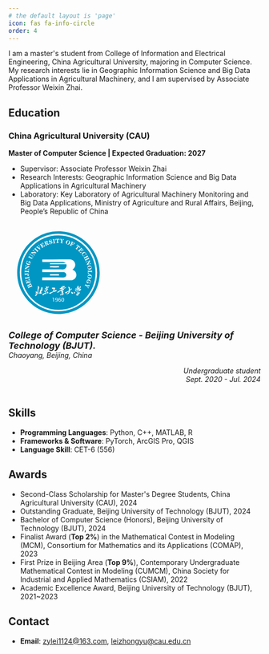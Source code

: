 ```yaml
---
# the default layout is 'page'
icon: fas fa-info-circle
order: 4
---
```


I am a master's student from College of Information and Electrical Engineering, China Agricultural University, majoring in Computer Science. My research interests lie in Geographic Information Science and Big Data Applications in Agricultural Machinery, and I am supervised by Associate Professor Weixin Zhai.
   

## Education  

### China Agricultural University (CAU)
**Master of Computer Science | Expected Graduation: 2027**  
- Supervisor: Associate Professor Weixin Zhai
- Research Interests: Geographic Information Science and Big Data Applications in Agricultural Machinery
- Laboratory: Key Laboratory of Agricultural Machinery Monitoring and Big Data Applications, Ministry of Agriculture and Rural Affairs, Beijing, People’s Republic of China


<div class="flex-container"><!-- .element: style="display: flex; flex-direction: row;" -->
    <div style="align-self: center"><svg t="1747965494938" class="icon" viewBox="0 0 1024 1024" version="1.1" xmlns="http://www.w3.org/2000/svg" p-id="2673" width="200" height="200"><path d="M813.2 550.2c-1 6.5 4.9 10.6 17.6 12.2 12.7 1.6 19.4-0.9 20.1-7.4 0.8-6.7-5-10.8-17.6-12.4-12.6-1.6-19.3 0.9-20.1 7.6zM603.9 221.6c6.2 2.1 11.3-2.9 15.2-15.1 3.9-12.2 2.7-19.3-3.6-21.1-6.4-2-11.6 3-15.4 15.1-4 12-2.7 19.1 3.8 21.1zM492 771.9c-2 0-3.6 0.9-4.9 2.6-1.3 1.8-2 4-2 6.8s0.6 5 1.8 6.7c1.2 1.7 2.9 2.5 5.1 2.5 1.9 0 3.5-0.4 4.8-1.3 1.3-0.9 2.2-2 2.8-3.3v-4.7c0-3-0.7-5.3-2-6.9-1.3-1.6-3.2-2.4-5.6-2.4z m20-682.4C278.7 89.5 89.5 278.7 89.5 512S278.7 934.5 512 934.5 934.5 745.3 934.5 512 745.3 89.5 512 89.5z m0 817c-218.4 0-395.5-177.1-395.5-395.5S293.6 115.5 512 115.5 907.5 292.6 907.5 511 730.4 906.5 512 906.5z m-0.5-775c-209.9 0-380 170.1-380 380s170.1 380 380 380 380-170.1 380-380-170.1-380-380-380z m344 356.2l0.4 22.4h-2.4c0.1-4.3-1.3-6.3-4.2-6l-29.1 0.5c-2.9-0.1-4.2 1.3-3.8 4.2 0.6 6.1 5.1 10.3 13.7 12.5v2.6l-16.4-0.2-0.6-35.4h2.4c-0.1 4.3 1.3 6.3 4.2 6l29.4-0.5c2.9 0.3 4.2-1.8 4-6.1h2.4z m-3.2-31c0.6 12.9-5.5 21.1-18.3 24.6-13.2 0.8-21.4-5.1-24.6-17.8-1-13.2 4.9-21.4 17.7-24.8 13.5-0.6 21.8 5.4 25.2 18z m-22.7-72.9l2.3-0.7 4.6 14.2-21 28.7 0.1 0.2 20.6-6.7c2.7-0.5 3.5-3.1 2.6-7.7l2.3-0.7 4.8 14.7-2.3 0.7c-1.7-3.7-3.8-4.9-6.3-3.8l-33.4 10.9-1.9-5.6 23.8-32.6-0.1-0.2-25 8.2c-2.9 0.4-3.4 3.2-1.6 8.1l-2.3 0.7-5.2-15.8 2.3-0.7c1.2 4.2 3.1 5.7 5.8 4.4l27.9-9.1c2.9-0.6 3.5-3 2-7.2zM686.3 262c4 3.2 6.7 3.6 8 1l20-26.2c-4.9-3.7-10.5-2.9-16.9 2.3l-2.3-1.8 9.3-11.7 31.6 24.1-8.9 12-2.3-1.8c3.3-7.6 2.6-13.2-2.3-16.9l-20 26.2c-2 2.1-1.1 4.6 2.9 7.3l-1.5 1.9-19.1-14.6 1.5-1.8z m3.2 415.8c-1.6-2.5-2.8-5.5-1.3-8.6 7.4 1.7 13.2 9.4 11.8 16-3 0.3-5.9 0.6-9.4 0.9 1.7-3.6 0.4-5.9-1.1-8.3z m-54.7-449.5l12.9-26.4c1.6-2.5 0.4-4.6-3.6-6.3l1.1-2.2 34.2 16.8-6.2 13.8-2.4-1.2c1.6-8.3-0.9-14.1-7.6-17.4-3.2-1.9-5.3-1.5-6.2 1.2l-5.3 10.8c4.5 2.8 8.5 2 11.8-2.2l2.2 1.1-7.5 15.4-2.2-1.1c1.3-5.3-0.5-8.8-5.5-10.7l-6.4 13c-1.6 2.5-0.1 4.7 4.3 6.6l-1.1 2.2-20.8-10.2 1.1-2.2c3.8 2.1 6.2 1.7 7.2-1zM589 196.9c5.4-12.3 14.5-17 27.3-14.3 11.8 5.3 16.4 14.4 13.8 27.4-5.2 12.2-14.2 16.8-26.9 13.9-12.3-5.1-17-14.1-14.2-27z m37.4 179.7c19.6 0 36 7.6 47.4 23.6 6.2 8.6 9.3 18.2 10 28.7 1.4 20.2-7.3 35.8-23 48.4-1 0.8-2 1.4-3.1 2.1-1 0.6-2.1 1.2-3.8 2.2 1.6 0.6 2.7 1 3.8 1.4 17.1 6.7 29.6 18 34.9 35.3 8.8 28.5-3 56.4-34.3 68.8-6.2 2.4-12.6 3.6-19.3 3.6H345.5c0.3-10.1 0.5-19.6 0.8-29.5 1.3-0.1 2.5-0.3 3.8-0.3 34.6 0 69.3-0.1 103.9 0 35 0.1 70.1 0.3 105.1 0.4 7.2 0 14.1-1.6 20.5-5.1 10.7-6 15.4-17.6 11.8-29.2-3.6-11.4-13.7-19.4-25.9-20.2-5.8-0.4-11.7-0.1-17.6-0.1H406.5c-18.2 0-36.5 0.1-54.7 0.2h-5c-0.7-9.4-0.4-18.4-0.4-27.8 1.5-0.1 2.7-0.3 3.9-0.3h42.1c34.8 0.2 69.5 0.4 104.3 0.5 19.5 0.1 39-0.1 58.5 0.3 12 0.2 21.6-4.1 29.2-12.8 8.9-10.2 12.6-22 10.2-35.4-0.3-1.7-1-3.3-1.6-5.2H425v-10.7c8.7-0.6 17.5-0.2 26.2-0.3 9-0.1 17.9 0 26.9 0h26.5c8.8 0 17.7 0 26.5 0.1h54.3c-1.8-1.6-3.1-3-4.6-4-6.9-4.8-14.8-7-23.1-8-3.5-0.4-7-0.5-10.5-0.5H346.4V377h5.6c31.7 0 63.4 0.1 95.1 0 59.8-0.1 119.5-0.5 179.3-0.4z m-201 164.3v-13.4h92.3v13.4h-92.3z m-0.2-82.1v-13.5h92.6v13.2c-3.3 0.9-85.7 1.1-92.6 0.3zM528.7 167l20.4 2.2-0.3 2.4c-3.2-0.3-4.9 0.1-5 1.4-0.1 0.5 0.2 1.4 0.7 2.7 0.1 0.3 0.2 0.6 0.2 0.7l5.2 12.9 7-10.9c0.8-1.4 1.2-2.5 1.3-3.3 0.2-1.8-1.5-2.8-5-3.2l0.3-2.4 15.6 1.6-0.3 2.4c-3.7-0.1-6.1 1.1-7.2 3.6l-10.8 17-1.2 11c-0.6 2.8 1.5 4.4 6.3 4.8l-0.3 2.4-23.5-2.5 0.3-2.4c5.1 0.7 7.6-0.4 7.4-3.3L541 193l-6.3-16.2c-1.6-5-3.7-7.5-6.2-7.4l0.2-2.4z m-6.8-0.3l0.6 14.9-2.9 0.1c-2.1-8-6.3-11.9-12.4-11.7l0.9 33c-0.2 2.9 2 4.2 6.9 3.9l0.1 2.4-24.1 0.6-0.1-2.4c5.1 0 7.4-1.4 6.9-4.3l-0.9-33c-6.1 0.2-10 4.3-11.7 12.4l-2.9 0.1-0.2-14.9 39.8-1.1z m-47.6 2.2l0.3 2.4c-4.3 0.4-6.1 2.1-5.4 4.9l4.1 29.1c0.1 2.9 2.3 4 6.5 3.2l0.3 2.4L458 214l-0.3-2.4c4.3-0.4 6.1-2.1 5.4-4.9l-4.1-29.1c-0.1-2.9-2.3-4-6.5-3.2l-0.3-2.4 22.1-3.1z m-49.2 8.4c3-0.7 6-0.7 9 0.2 1.1 0.2 1.7 0.3 2 0.2 0.6-0.2 1.1-0.9 1.5-2.1 0.1-0.3 0.2-0.6 0.3-0.8l2.3-0.6 3.6 14.2-2.3 0.6c-4.2-7.4-9.1-10.4-14.7-9.2-4.5 1.3-6.3 3.8-5.5 7.6 0.7 2.8 4.5 4.4 11.4 4.8 9.9 0.6 15.6 3.8 17.1 9.6 1.5 8.1-2.2 13.6-11.2 16.7-3.3 0.8-6.7 1-10.3 0.6-1.2-0.2-2-0.2-2.5-0.1-0.8 0.2-1.4 1.1-1.8 2.7l-0.2 0.3-2.3 0.6-4-15.9 2.6-0.6c4.8 8.4 10.3 11.9 16.6 10.5 4.9-1.4 6.9-4.3 6-8.7-0.7-2.6-4.5-4.2-11.6-4.8-9.7-0.9-15.1-3.8-16.4-8.8-1.9-8.6 1.6-14.3 10.4-17z m-41.9 14.5c9.6-3.7 15.8-2.2 18.8 4.6 2.3 6.2-1 11.2-10 15l0.1 0.2c5.5-1.7 10-0.2 13.5 4.4 3.3 4.4 5.3 6 5.9 4.9 1.3-0.3 1.3-2 0.3-5.1l2.2-0.9c2.4 6 0.9 10-4.6 12.3-5.6 2.4-9.7 0.5-12.3-5.9-2.3-6.9-5.9-9.1-10.8-6.8l4.8 11.8c0.9 3.6 3.4 4.4 7.5 2.4l0.9 2.2-20.3 8.2-0.9-2.2c4.1-1.5 5.4-3.5 4-6.1l-11-27.2c-0.8-2.8-3.2-3.3-7.1-1.5l-0.9-2.2 19.9-8.1z m-31 13.8l8.1 12.8-2.3 1.3c-6.1-5.9-12.3-7-18.7-3.3-3.3 1.6-4.2 3.6-2.4 5.9l6.1 10.4c4.8-2.3 6.4-6 4.7-11.1l2.1-1.2 8.7 14.8-2.1 1.2c-3.7-4-7.6-4.5-12-1.4l7.2 12.3c1.2 2.4 3.3 2.7 6.3 0.8 6.8-4.2 9-10.6 6.6-19.2l2.3-1.3 7.7 14.2-33.7 19.7-1.2-2.1c3.8-2.1 4.9-4.2 3.1-6.6l-14.9-25.3c-1.2-2.7-3.6-2.8-7.3-0.5l-1.2-2.1 32.9-19.3zM299 240.4l1.5 1.9c-3.3 2.4-4.2 4.1-2.9 5.3-0.8-0.2 6.6 4.9 22.2 15.3l0.2-0.1c-0.3-1-0.8-2.3-1.4-4.1-5-15.9-7.4-22.8-7.2-20.7-1.4-1.8-3.4-1.6-6.1 0.5l-1.5-1.9 11-8.6 1.5 1.9c-2.2 2.1-2.8 4.4-1.8 6.6l11.8 36.4-4 3.1-31.1-20.8c-2.6-2-4.9-2.1-6.8-0.1l-1.5-1.9 16.1-12.8z m-20.5 17.1l1.7 1.7c-3.2 2.9-3.7 5.3-1.4 7.1l20.6 21c1.8 2.3 4.2 1.9 7.2-1.3l1.7 1.7-16 15.7-1.7-1.7c3.2-2.9 3.7-5.3 1.4-7.1l-20.6-21c-1.8-2.3-4.2-1.9-7.2 1.3l-1.7-1.7 16-15.7z m2.1 454.9c-0.6-0.4-1.2-0.7-1.6-1.2-1.4-1.5-1-3.4 0.8-4.3 4.8-2.5 13.2-0.2 16.1 4.4 1.1 1.7 1.2 3.2-0.3 4.7l-0.3 0.3c-5 3.8-9.5 7.9-13.2 13-0.5 0.7-1.7 0.9-2.6 1.3-1.2-2.4-0.4-4.1 0.3-5.9 0.9-2.1 1.8-4.2 2.6-6.3 1.1-2.6 0.3-4.5-1.8-6z m-97.4-307.8c0.8-2.4 2.4-4.9 5-7.5 0.8-0.9 1.3-1.5 1.4-1.8 0.1-0.3-0.1-0.9-0.7-1.7-0.2-0.4-0.4-0.7-0.5-0.9l0.7-2.3 14 4.5-0.7 2.3c-9.2-0.3-14.6 2.4-16.2 7.9-2.2 6.9 2.7 12.3 14.8 16.2 11.5 3.6 18.5 2.5 21-3.1 1.6-4.5-0.4-7.6-6.1-9.3-4.6-2-7.5-0.2-8.8 5.3l-2.7-0.9 7.4-22.7 2.7 0.9c-1.8 4.5-1 6.9 2.4 7.4l12.4 4-0.7 2.3-3.6 1.6c0.9 4 0.6 8.2-0.8 12.7-5 11.2-13.5 15.6-25.5 13-13.3-5.5-18.4-14.8-15.5-27.9z m-13.1 60.5l31.8-16v-0.2l-21.4-3.4c-2.6-0.7-4.6 1.2-5.8 5.7l-2.4-0.4 2.4-15.2 2.4 0.4c-0.1 4 1.2 6.1 3.9 6.2l34.7 5.5-0.9 5.7-36 18.2v0.2l25.9 4.1c2.8 0.9 4.5-1.2 5.2-6.5l2.4 0.4-2.6 16.4-2.4-0.4c0.8-4.3-0.2-6.5-3.1-6.6l-29-4.6c-2.8-0.8-4.5 1.1-5 5.6l-2.4-0.4 2.3-14.7z m-2.4 22.8l2.4 0.1c-0.3 4.3 1 6.4 3.9 6.2l29.4 1c2.9 0.4 4.3-1.5 4.3-5.9l2.4 0.1-0.8 22.4-2.4-0.1c0.3-4.3-1-6.4-3.9-6.2l-29.4-1c-2.9-0.4-4.3 1.5-4.3 5.9l-2.4-0.1 0.8-22.4z m-1 28.8l2.4-0.2c0.1 4.2 1.6 6 4.5 5.5l22.6-1.5c9.3-0.9 14.1 4 14.5 14.8 0.3 7.7-2.4 12.1-8.3 13.1-4.3 0.1-6.7-1.7-7.1-5.3-0.1-3.7 1.6-5.7 4.9-6.1 3.1 0 4.8 1.4 5.1 4.3 0.1 1-0.1 2-0.5 3.2 2.3-1.1 3.6-3.5 3.6-7.2-0.4-4.5-2.7-6.7-6.7-6.6l-27.4 1.8c-2.9-0.1-4.1 2.1-3.7 6.8l-2.4 0.2-1.5-22.8z m3.3 41l2.4-0.4c0.6 4.3 2.2 6.1 5 5.3l29-4.9c2.9-0.2 3.9-2.4 3-6.6l2.4-0.4 3.7 22.1-2.4 0.4c-0.6-4.3-2.2-6.1-5-5.3l-29 4.9c-2.9 0.2-3.9 2.4-3 6.6l-2.4 0.4-3.7-22.1z m19 69.7l-2.3 0.7-10.7-36.5 14.4-4.7 0.7 2.5c-7.2 4.5-9.8 10.2-7.7 17.3 0.7 3.6 2.4 4.9 5.1 3.8l11.6-3.4c-1-5.2-4.2-7.6-9.6-7.2l-0.7-2.3 16.4-4.8 0.7 2.3c-4.8 2.6-6.2 6.3-4.2 11.3l13.6-4c2.7-0.6 3.4-2.6 2.3-5.9-2.4-7.7-8.1-11.4-17-11.1l-0.7-2.5 15.6-4.1 10.9 37.5-2.3 0.7c-1.1-4.2-2.9-5.8-5.6-4.6l-28.2 8.2c-3 0.4-3.7 2.7-2.3 6.8z m54.2 29.6c-1.6-3.9-3.6-5-6.1-3.5l-26.7 12.2c-2.8 0.9-3.2 3.2-1.3 7l-2.2 1-9.1-19.9c-4-9.1-2.9-15.3 3.2-18.4 4.7-2.1 8.8-0.5 12.3 4.9-2.2-7.8-0.6-13 4.6-15.4 7.4-2.8 13.2 0.2 17.5 9.2l10 21.9-2.2 1z m7-296.7c-5.4 9-11.4 11.6-18.2 7.8L211 356c-2.3-1.7-4.5-0.7-6.4 2.9l-2.1-1.2 10.9-18.8 2.1 1.2c-2.4 3.8-2.3 6.3 0.4 7.5l21.9 12.7c4.6 2.3 8.5 1.2 11.6-3.3 3.5-6.1 2.3-10.9-3.9-14.5l-19.4-11.2c-2.1-1.8-4.6-0.6-7.5 3.4l-2.1-1.2 7.9-13.5 2.1 1.2c-1.7 3.9-1.3 6.3 1.3 7.4l19 11c7.6 4.5 8.8 11.4 3.4 20.7z m11.7-20.3l-1.9-1.5c2.8-3.3 3-5.7 0.6-7.3l-22.9-18.4c-2.1-2.1-4.4-1.3-7.1 2.3l-1.9-1.5L238 302l35.5 1.9 0.2-0.2-16.9-13.6c-1.9-2-4.5-1.3-7.8 2.1l-1.9-1.5 9.6-12 1.9 1.5c-2.1 3.4-2 5.9 0.3 7.3l27.4 22-3.6 4.5-40.3-2.1-0.2 0.2 20.5 16.4c2 2.2 4.5 1.2 7.7-3.1l1.9 1.5-10.4 13.1z m51.9 329.2c-1.9 5-4.2 9.9-5.5 15.1-2.2 8.6-2.8 17.5-2.3 26.4 0.2 3.3 1.5 6.5 1.9 9.9 0.3 2.2 0.2 4.6-0.4 6.7-0.8 2.8-2.7 3.1-4.8 1-0.3-0.3-0.5-0.7-0.8-1-1.9-1.9-3-1.9-4.6 0.3-1.3 1.8-2.6 3.8-3.4 5.9-2.5 6.2-6.5 11.1-11.4 15.5-2.8 2.5-7 2.1-9.4-0.7-0.5-0.6-0.8-1.9-0.5-2.5 1.1-2.2 2.3-4.6 4-6.4 1.7-1.9 4.2-3 6.1-4.7 3.5-3 6.8-6.2 10.1-9.3 1.5-1.4 2.7-3 4.2-4.3 1.8-1.5 2.7-3.3 2.6-5.6-0.3-6.4-0.4-12.9-0.9-19.3-0.6-8.4 0.6-16.6 1.9-24.8 0.3-2 0.8-4 1-5.9 0.3-3.2 0.7-6.4-0.4-9.6-0.7-2-1.1-4.5 1.1-5.9 2.1-1.3 4.2-0.2 6.1 0.9 4.6 3 5.4 8.1 7.4 12.7-0.6 1.8-1.3 3.7-2 5.6z m28 53c-1.4 0.8-3 1.3-4.5 1.8-4 1.2-8.1 2.3-12.1 3.6-5.6 1.9-9.5-0.9-8.5-6.7 0.6-3.5 2.2-6.9 3.5-10.2 1.1-2.8 2.4-5.6 3.7-8.8-1.9-0.8-2.9-1.3-4.5-2 0.9-0.8 1.5-1.5 2.2-2 4.4-2.6 7.3-6.2 8.7-11.2 1.1-4.1 3-8.1 4.3-12.2 0.9-2.9 1.5-6 1.9-9 0.4-2.9 2-4.7 4.4-5.8 0.8-0.4 2.3-0.3 3 0.2 1.4 1.1 3 2.5 3.7 4.1 2.3 5 2.6 10.1 0 15.1-0.7 1.4-1.3 2.8-2 4.3 0.7 0.6 1.1 1 1.5 1.2 3.8 2.2 4.1 6.1 0.6 8.7-1.4 1-3.2 1.5-4.6 2.6-1.4 1.1-2.9 2.4-3.8 4-2.1 3.9-3.8 8-5.6 12-0.5 1.1-1 2.2-1.8 3.9 1.4 0 2.4 0.1 3.3 0 1.2-0.2 2.3-0.8 3.5-0.9 1.9-0.3 4 1.2 4.6 3.2 0.8 1.8 0 3.2-1.5 4.1z m46.7 4.6c-0.3 2.7-1.2 3.5-3.9 3.5-0.5 0-1.1 0.1-1.6 0-4.9-1.4-9.7-0.1-14.5 0.7-1.7 0.3-2.6 0.9-3.5 2.2-1.5 2.2-3.1 4.4-4.8 6.5-2.6 3.1-5.8 4-9 2.7-2.9-1.2-4.3-4-4.1-8 4.5-2.7 8.7-5 12.8-7.6 6.2-4 11.9-8.9 19.3-11.1 0.8-0.2 1.4-1.5 1.9-2.4 0.5-0.9 0.6-2.1 1.1-3 0.8-1.5 2.3-1.9 3.8-1.6 1.7 0.4 2.6 1.8 2.2 3.3-0.9 4.2-0.5 8.3 0.3 12.4 0.2 0.8 0.1 1.6 0 2.4z m-3.8-22.8c-0.5 0.3-0.9 0.8-1.4 0.8-2.9 0.2-4.8 1.5-6.4 4-1.2 1.8-5.9 0.3-6.9-2-1.2-2.8-2.3-5.7-3.4-8.6-0.4-1.2-1.3-2.5 0.2-3.6 1.4-1 4.4-0.9 5.6 0.3 1.7 1.7 3.2 3.6 4.9 5.4 3.6-3.2 7-6.3 10.5-9.3 1.4-1.2 2.5-2.5 1.4-4.5-4-0.7-7.1 4.4-12.1 1.4 1.2-0.8 2-1.6 2.9-2.1 6.6-3.9 13.3-7.8 20-11.7 2.3-1.3 3.8-1.1 5.5 1.2 1.4 1.9 1.2 2.8-0.8 4.8-1.7 1.7-3.3 3.5-4.7 5.5-0.7 0.9-1.2 2.2-1.2 3.3 0.1 5.5-2.9 8.9-7.4 11.4-2.3 1.2-4.5 2.4-6.7 3.7z m22.8 17.5c-2.6 3.4-6 3.3-8.7-0.1-3.9-4.8-4-10.2-3-16 2.6-0.5 4.3 0.1 5.6 1.7 2.1 2.6 4.2 5.2 6.1 8 1.4 2.1 1.5 4.3 0 6.4z m1.6-57.8c-1.7 0.7-3.4 1.3-5 2.2-3.2 1.8-6.3 3.7-9.3 5.7-2.3 1.6-4.4 3.5-6.7 5.1-1.5 1.1-3 2.3-4.7 2.9-2.4 0.9-5 1.3-7.5 1.9-0.5 0.1-1.2 0.4-1.6 0.2-1.2-0.6-2.4-1.4-3.6-2.2 0.7-0.9 1.1-2.2 2-2.8 4.1-2.8 8.4-5.5 12.6-8.1 4.8-3 4.8-3.1 0.3-7-1.2-1-2.2-2.4-2.8-3.8-0.9-2 0.1-3.5 2.3-3.6 1.3-0.1 2.7 0.2 4 0.4 1.5 0.2 3 0.6 4.4 0.5 2.4 0 4.5 0.2 5.9 2.5 0.8 1.3 2.2 1.4 3.6 0.8l3.3-1.5c0.9-0.4 1.8-0.7 2.7-0.9 3-0.5 6.3 0.9 6.5 2.8 0.5 2.5-3.2 5.5-6.4 4.9z m55.8 144.6h-5.5v-35.1l-8.7 0.1v-4.2l14.2-1.5v40.7z m0.8-98.3c-0.2-0.2-0.4-0.3-0.6-0.5 0.7-0.9 1.4-1.9 2.1-2.8-0.1-0.2-0.2-0.4-0.4-0.6-1.6 0.8-3.2 1.4-4.7 2.3-10.2 6.2-20.4 12.5-30.6 18.6-6.4 3.9-11.6 2.1-14.8-4.9 0.9-2.2 3.1-3.1 5.1-3.6 11.2-3.2 21.2-9.1 32-13.2 1-0.4 2.1-0.8 2.9-1.5 0.6-0.5 1.2-1.5 1.3-2.3 0.3-8 1.9-15.6 5.2-22.9 0.5-1.1 0.6-2.4 0.9-3.6-0.3-0.2-0.5-0.3-0.8-0.5l-3.6 3c-2.6 2.2-4.4 2.6-7.4 1-4.1-2.3-7.4-5.3-8.6-10.2 1.7-2 3.7-2.8 6.2-2.8 2.9 0 5.7 0.1 8.6 0 2.4-0.1 4.9-0.3 7.2-1 4.8-1.5 8.2 0.7 11.3 3.7 1.5 1.4 2 3.2 0.9 5.1-1.4 2.5-2.9 4.8-4.3 7.3-3 5.6-5.9 11.1-8.8 16.7-0.3 0.5-0.2 1.2-0.3 2.5 2.8-1.1 5.2-1.9 7.5-3 4.6-2.1 9-4.4 13.6-6.3 1.2-0.5 2.9-0.4 4.2 0 2.6 0.8 3.5 2.1 5.3 5.9-1.2 1.1-2.5 2.6-4 3.4-2.7 1.4-5.6 3-8.6 3.6-5 1-9.5 3.2-14.1 5.3-0.8 0.5-1.8 0.9-2.7 1.3z m39.4 84.3c0 4.6-1.3 8.2-4 10.8-2.6 2.6-6.1 3.9-10.2 3.9-1.4 0-2.9-0.1-4.3-0.4-1.5-0.3-2.9-0.7-4.1-1.3l0.8-4.1c1.2 0.6 2.4 1 3.6 1.3 1.2 0.2 2.5 0.4 4.1 0.4 2.6 0 4.7-0.9 6.3-2.7 1.6-1.8 2.4-4.4 2.4-7.7v-3.4c-0.9 1.3-2 2.3-3.3 3-1.3 0.7-2.8 1-4.3 1-3.9 0-6.9-1.2-9.1-3.6-2.2-2.4-3.3-5.7-3.3-9.9 0-4 1.2-7.3 3.5-9.9 2.3-2.6 5.2-3.8 8.6-3.8 4 0 7.2 1.3 9.6 3.8 2.4 2.5 3.6 6.1 3.6 10.7v11.9z m29.7 10.9c-2.2 2.5-5.3 3.7-9.1 3.7-3.7 0-6.8-1.4-9.3-4.2-2.5-2.8-3.7-6.7-3.7-11.6v-9.2c0-4.7 1.3-8.6 4-11.7 2.7-3.1 6-4.6 9.9-4.6 1.6 0 3.1 0.2 4.7 0.5 1.5 0.3 2.8 0.7 3.8 1.2l-1.2 4.2c-1-0.5-2.1-0.8-3.3-1.1-1.2-0.3-2.5-0.4-4-0.4-2.5 0-4.6 1.1-6.1 3.2-1.6 2.1-2.4 4.9-2.4 8.2v3.1c1.1-1.1 2.4-2 4-2.6 1.5-0.6 3.2-1 4.9-1 3.5 0 6.2 1.2 8.2 3.5 2 2.3 3 5.4 3 9.1 0 4-1.2 7.3-3.4 9.7z m34.5-11c0 4.5-1.2 8.1-3.5 10.8-2.3 2.6-5.4 4-9.3 4-3.9 0-7-1.3-9.3-4-2.3-2.6-3.5-6.2-3.5-10.8v-11.8c0-4.5 1.2-8.1 3.5-10.7 2.3-2.7 5.4-4 9.3-4 3.9 0 7 1.3 9.3 4 2.3 2.7 3.5 6.2 3.5 10.7v11.8z m2.4-119.8c-4.5 0.3-7.9 1.9-11.3 5.8 0.6-0.4 1.3-0.8 1.9-1.2 1.8-1 3.7-0.8 5.4 0.1 3.1 1.7 3.5 3.6 0.9 5.9-2.3 2.1-4.9 3.9-7.5 5.6-2.1 1.4-3.6 2.7-3.1 5.5 0.1 0.7-0.9 1.6-1.7 2.9 0.3 0.5 0.8 1.8 1.8 2.7 3.5 3.1 4.2 5.6 2.3 9.7-1.1 2.4-2.6 4.8-3.4 7.3-1 3.2-1.5 6.5-2.1 9.8-0.1 0.8 0.4 1.7 0.6 2.7 5.1-1.7 2.7-7.7 6.5-9.8 2.8 0.9 4.7 2.6 5.9 5.1 1.1 2.3 0.4 3.6-2 4.7-2.7 1.2-5.5 2.4-8.2 3.7-2.2 1-3.3 2.7-2.7 5.2 0.1 0.4 0.3 0.8 0.1 1.2-0.3 0.9-0.6 2.4-1.3 2.6-1 0.3-2.4 0-3.3-0.6-2.3-1.3-4.4-3.2-6.8-4.4-3.1-1.5-4-1-5.2 2.2-0.5 1.2-1 2.4-1.5 3.7-3.9-0.6-6.2-2.8-8-5.5-1.5-2.3-0.4-4.3 2.4-4.4 4.8-0.2 9-2.1 13.2-3.8 2.7-1 2.9-2.3 1.4-4.7-0.7-1.1-1.5-2.2-2.4-3.4 1.6-1.3 2.9-2.3 4.7-3.8-1.1-1-2.2-1.8-3-2.7-0.8-0.9-1.3-2-2.1-3.3 1.5-0.5 2.5-0.7 3.2-1.1 0.6-0.4 1.5-1 1.5-1.6 0-0.5-0.9-1.2-1.5-1.5-1.3-0.6-2.7-0.9-5.1-1.7 1.8-1.3 2.7-2.2 3.9-2.6 2-0.8 3.4-2.1 4.4-4 0.8-1.6 1.7-3.1 2.7-4.8-0.4 0-1-0.2-1.5 0-3.5 1.4-6.6 3.3-8.6 6.6-0.1 0.1-0.1 0.2-0.2 0.3-1.1 1.4-2.3 2.8-4.4 2.2-1.4-0.4-2.1-2.6-1.5-5 0.3-1.1 0.7-2.2 1.3-4.4-2.2 1.1-3.7 1.7-4.9 2.6-5.5 4.3-11 8.8-16.5 13.1-1.9 1.5-4 2.6-6.6 2.9-2.8 0.3-5.6 1-8.5 1.3-0.8 0.1-2.2-0.3-2.4-0.8-0.3-0.8-0.2-2.3 0.4-2.9 2.2-1.9 4.6-3.7 7.1-5.3 2.7-1.8 5.6-3.3 8.1-5.3 7.7-6 16.5-10 24.9-14.6 2.1-1.2 4.4-2.1 6.5-3.3 0.9-0.5 1.7-1.4 2.5-2.2-0.1-0.2-0.3-0.5-0.4-0.7-1.8 0.3-3.7 1-5.3 0.7-1.6-0.3-3.1-1.6-4.9-2.6-2.8 1.5-6 2.4-9.3 0.3-1.9-1.2-3.5-2.5-3.7-5.5 1.9-0.7 3.9-1.4 5.9-2.1 1.4-0.5 3-0.7 4.2-1.4 1.1-0.6 2.4-1.7 2.6-2.8 0.9-3.7 1.5-7.5 2.2-11.5 3.2-1.2 4.3-0.8 5.7 2.2 0.4 0.9 0.7 1.8 1 2.6 0.3 0.7 0.6 1.4 0.8 2.2 4.5-1.8 6-4.2 5.8-8.5-0.1-2 0.1-4 0.5-5.9 0.2-1.2 1-2.5 2.5-2.1 1 0.3 2.2 1.1 2.7 2 0.8 1.3 1.1 2.9 1.8 5 2.3-1.4 4-2.5 5.8-3.5 2.3-1.3 4.6-1.3 7.1-0.2 5.3 2.4 5.9 4.9 1.8 9-4 4-8.5 7.2-13.9 9-4.6 1.5-5 2.3-4.4 8 1.4-0.4 2.9-0.6 4-1.3 5.7-3.3 11.3-6.9 17.1-10.2 2.1-1.2 4.5-1.8 6.8-2.3 1.9-0.4 3.3 1 4.1 2.7 0.9 1.8-0.2 3.2-1.6 4.1-1.8 1.2-3.7 2.2-5.7 3-2.5 0.9-5.2 1.5-7.8 2.2-0.2 0.5-1 0.8-1.7 0.9z m57.3 22.8c-0.7 4.5-1.6 9-2.8 13.4-3.2 11-13.2 20.6-25.4 20.3-3.4-0.1-6.8 0.2-10.2 0.2-0.4 0-0.7-0.2-1.6-0.5 0.6-0.8 0.9-1.7 1.6-2.1 0.9-0.5 2.1-0.7 3.1-0.8 10.9-1.1 19.9-8.3 23.1-18.7 0.4-1.4 0.2-3.1 0.3-4.6-0.4-0.2-0.7-0.3-1.1-0.5-4.3 2.2-8.2 5.1-11.8 8.3-2.5 2.2-5 4.6-7.6 6.7-2.7 2.1-5.8 3.5-9.3 3.7-4.6 0.3-6.9-1.9-6.7-6.4 0-1 0.4-2.1 0.7-3.2 7.8-1.1 14.5-4.6 21.1-8.4 4.2-2.5 8.3-5.1 12.5-7.6 2.8-1.6 4.5-3.7 4.2-7.2-0.5-5.1-0.8-10.2-1.2-15.2-0.3-3.3-2-6.1-3.8-8.8-1.7-2.5-2.2-5.1-0.9-8 0.8-1.7 1.9-2.2 3.6-1.5 4.3 1.9 8.4 4.1 11.4 7.7 1 1.2 1.8 3.1 1.8 4.7 0.2 3.7-0.1 7.5-0.3 11.3-0.1 1.6-0.1 3.1-0.2 5.4 1.5-0.5 2.6-0.5 3.3-1.1 2.7-2.4 5.3-4.9 7.9-7.5 1.4-1.4 2.8-2.5 4.9-2.5 1.6 0 3 0.4 3.8 1.9 0.8 1.5 0.6 3-0.5 4.1-1.6 1.6-3.4 3.1-5.3 4.4-3.9 2.7-7.9 5.3-11.8 7.9-1.6 1.2-2.5 2.5-2.8 4.6z m31.8 26.7c-0.5 1.4-1.4 2.6-3.2 2.5-1.1 0-2.2 0.2-2.7 0.3-6.1-0.1-8.8-1.8-9.6-6.6-0.3-1.7-1.7-3.3-2.6-4.9-0.2-0.3-0.6-0.6-0.8-0.9-1.7-2.1-2.2-4-1.1-5.1 1.5-1.5 3.4-1.6 5.3-0.7 3.8 1.7 7.6 3.5 11.3 5.5 2.6 1.4 4.4 7 3.4 9.9z m16.8-0.4c-1.3 2.5-2.9 2.8-5.4 1.6-3.9-1.9-4.8-4.2-3-8.1 1-2.2 2.1-4.3 2.9-6.6 0.6-1.6 1.6-2.7 3.1-2.7 1.2 0 2.8 0.8 3.3 1.7 1 1.7 1.3 3.7 2 5.9-0.9 2.8-1.6 5.7-2.9 8.2z m52.9-2c-4.6 1.4-8.8 3.6-12.6 7.5-0.2-1.3-0.3-2-0.4-3-1.9 0.5-2.7 1.5-2.1 3.3 0.5 1.4 0.9 2.8 1.5 4.2 1.1 2.7 0.5 5.1-1.1 7.2-3.1 4.1-7.2 6.7-12.6 6-2.9-0.4-5.8-1.3-8.6-2.4-1.7-0.7-3.3-1.8-3.7-3.9 1.5-1.7 3.3-1.2 5-1 1.5 0.1 2.9 0.6 4.4 0.8 5.9 1 8.7-1.7 8.2-8.5-1.8 0.8-3.5 1.5-5.1 2.4-5 2.5-9.4 1.3-13.7-2.2 6.6-1.2 11.5-5.3 16.8-7.9 0.4-1.9 0.7-3.5 1.2-5 1.2-3.3 1.3-3.3-1.4-5.3-3-2.2-3.1-2.7-1.1-6.7 2.6 0.5 5.5 0.7 8.1 1.6 3.7 1.2 4.4 3.5 2.6 6.9-0.5 0.9-0.9 1.9-1.4 2.9-0.1 0.2 0.1 0.5 0.2 1.3 0.8 0 1.7 0.3 2.4-0.1 1.6-0.8 3.1-1.7 4.5-2.8 3.7-2.9 6.1-2.9 9.6 0.2 2.1 1.7 1.8 3.8-0.7 4.5z m13.2-36.7c-2 2.6-4.2 4.9-6.3 7.4-3.8 4.4-8.2 7.7-14.3 8.7-2.2 0.4-4.3 1.6-6.4 2.4-2.3 1-4.4 2.6-7.7 2.3 6-6.2 14.7-9 18.4-16.9-1.6-1.7-2.8-0.6-3.9-0.1-7.6 3.3-14.5 7.9-20.9 13-4.3 3.5-9 3.8-14.4 1.5 1-1.1 1.9-2.1 2.9-3.3-0.8-0.4-1.3-0.9-1.9-1-3.4-1-5-3.2-5.5-6.7-0.3-2.5-1.4-4.9-2-7.3-0.2-0.8-0.1-1.7-0.2-2.6 6.2 0.8 9.6 5.4 12.1 16.2 1.9-0.4 3.9-0.6 5.7-1.3 3.2-1.4 6.3-3.2 9.4-4.8 2.5-1.3 5.1-2.5 7.6-3.8 0.6-0.3 1.3-0.5 1.8-0.9 1.3-0.9 2.3-2 1.2-3.7-0.9-1.4-2-1.7-3.5-0.8-0.3 0.2-0.8 0.5-1.1 0.5-4.4-0.6-6.9 2.5-9.8 4.8-2.6 2-3.1 2.1-6.3 2 0.9-1.5 1.7-2.9 2.5-4.3 0.7-1.2 1.4-2.3 2-3.5 0.9-1.8 0.7-3.4-1.4-4.3-0.5-0.2-0.9-0.6-1.2-0.8-0.3-2.3 0.7-3 2.8-3.1 4.6-0.4 6.3-2.7 5.9-7.5-3.3 1.6-6.5 3.1-9.8 4.6-0.3 0.1-0.7-0.2-1.6-0.5 1.5-2 2.9-3.8 4.5-5.8-1.6-1.1-2.8-1.9-4.1-2.8 0.7-1.9 2.4-2 3.9-2.5 5.2-1.6 8.1-6.9 6.7-12.2-0.6-2.2 0.1-3.1 2.3-3.1 3.1-0.1 5.1 1.8 6.6 4.1 1.4 2.1 1.1 4.3-0.3 6.4l-1.8 2.7c1.4 1.3 3.1 2.2 3.8 3.6 0.6 1.4 0.1 3.3 0.1 5.3 1 0.7 2.2 1.6 3.4 2.4-0.1 1.8-0.3 3.5-0.5 6.3 1.2-1.2 2-1.7 2.3-2.4 2-3.8 3.9-7.7 5.9-11.5 0.7-1.4 0.3-2.5-0.2-3.8-1.2-2.8-0.1-4.7 2.8-5.4 0.4-0.1 0.8-0.1 1.2-0.2 5.5-0.5 8.2 3.2 5.6 8.1-1.7 3.2-4 6.1-6 9-1.8 2.5-3.6 5.1-5.4 7.6-1.1 1.5-1.8 3-1.2 4.9 2 0.3 3-1.1 4-2.3 3.4-4.1 10.7-2.9 12.6 2.1 0.7 1 0.3 2.5-0.3 3.3z m-4.2-372.1l-27.3-27.8 1.7-1.7c2.9 3.2 5.3 3.7 7.1 1.4l21-20.6c2.3-1.8 1.9-4.2-1.3-7.2l1.7-1.7 26.7 27.1-10.5 11-1.9-1.9c4.3-7.3 3.8-13.7-1.4-18.9-2.4-2.9-4.5-3.2-6.3-0.9l-8.6 8.4c3.4 4.1 7.3 4.7 11.9 1.8l1.7 1.7-12.2 12-1.7-1.7c3-4.5 2.5-8.5-1.6-11.9l-10.1 10c-2.1 1.8-1.8 3.9 0.8 6.3 5.7 5.6 12.5 6.2 20.3 1.7l1.9 1.9-11.9 11z m17.5 23.4c-7.8-11.6-6.4-21.8 4.2-30.7 11.6-6.7 21.8-5.1 30.5 4.6 2.1 2.9 3.5 6.8 4.2 11.9l3.6 0.4 1.4 1.9-12.3 8.9-1.4-1.9c5.5-8 6.3-14.3 2.5-19.1-4.2-5.8-11.5-5-21.8 2.4-10.1 7.4-12.8 14.5-8 21.3 4.9 6.5 11.4 7.3 19.5 2.2l1.7 2.3c-9.2 6.3-17.2 4.9-24.1-4.2z m22.6 36.3l-9.8-19.1 2.1-1.1c1.8 3.8 3.9 4.9 6.3 3.3l26.1-13.4c2.7-1 3.1-3.4 1-7l2.1-1.1 9.8 19.1-2.1 1.1c-1.5-3.4-3.6-4.3-6.1-2.8l-10.9 5.6 6.3 12.2 10.9-5.6c2.6-1.2 3.1-3.4 1.2-6.6l2.1-1.1 9.9 19.3-2.1 1.1c-1.8-3.9-4-5.1-6.4-3.5l-26 13.4c-2.7 1-3 3.4-0.9 7.2l-2.1 1.1-9.9-19.3 2.1-1.1c1.5 3.4 3.6 4.3 6.1 2.8l12.9-6.6-6.3-12.2-12.9 6.6c-2.6 1.2-3.1 3.4-1.2 6.6l-2.2 1.1z m44.6 283.5l-2.2-1c1.3-2.9 1.4-4.6 0.3-5.2-0.4-0.2-1.4-0.3-2.8-0.2-0.4 0-0.6 0-0.8-0.1l-13.9 0.8 8.1 10.1c1 1.2 1.9 1.9 2.7 2.3 1.6 0.7 3.1-0.5 4.6-3.7l2.2 1-6.5 14.2-2.2-1c1.2-3.5 0.9-6.1-1.1-7.9l-12.7-15.6-10.1-4.6c-2.5-1.5-4.7 0-6.5 4.4l-2.2-1 9.8-21.5 2.2 1c-2.3 4.6-2 7.3 0.8 8.1l10.3 4.7 17.3-0.8c5.2 0.1 8.3-1.1 9-3.5l2.2 1-8.5 18.5z m18.3-46.7c-0.7 2.5-2.3 5-4.8 7.6-0.8 0.9-1.2 1.6-1.3 1.9-0.1 0.3 0.2 0.9 0.7 1.7 0.2 0.4 0.4 0.7 0.5 0.9l-0.7 2.3-14.1-4.1 0.7-2.3c9.2 0 14.5-2.8 16-8.4 2-6.9-3-12.2-15.2-15.8-11.6-3.2-18.6-2-20.9 3.7-1.5 4.6 0.6 7.6 6.4 9.1 4.6 1.9 7.5 0 8.6-5.5l2.8 0.8-6.7 22.9-2.8-0.8c1.7-4.5 0.8-7-2.6-7.3l-12.5-3.7 0.7-2.3 3.5-1.7c-1-4-0.9-8.2 0.5-12.7 4.7-11.3 13-15.9 25.1-13.7 13.3 5.1 18.7 14.2 16.1 27.4z m-13.1-35.3c-12.9-2.9-19.1-10.9-18.6-24 2.8-12.9 10.8-19.2 24-18.8 13 3.1 19.4 11.2 19 24.3-3 12.5-11.2 18.7-24.4 18.5zM373.2 725c4.1 0.4 6.6-1.6 6.7-5.2-2.9 1-5.3 2.4-6.7 5.2z m438.6-261.8c0.9 6.5 7.7 8.8 20.3 6.7 12.7-2 18.4-6.3 17.2-12.8-1.1-6.7-7.9-9-20.4-7-12.4 2.1-18.1 6.4-17.1 13.1zM556.5 771.9c-2.3 0-4.1 0.8-5.4 2.5-1.3 1.7-1.9 3.9-1.9 6.8v14c0 2.9 0.6 5.2 1.9 6.9 1.3 1.7 3.1 2.5 5.4 2.5 2.4 0 4.2-0.8 5.4-2.5 1.3-1.7 1.9-4 1.9-6.9v-14c0-2.9-0.6-5.2-1.9-6.8-1.3-1.6-3.1-2.5-5.4-2.5z m8.4-116.9c-6.4 2.2-7.5 3.7-5.9 7.2 2.6-1.7 5.1-3.4 5.9-7.2z m-13.5 10.4c-2.4 1.4-4.6 1.8-3.7 4.7 2.7-0.2 3.4-1.7 3.7-4.7z m-4.3 66.6c-0.5 0.3-1.1 0.4-1.5 0.8-1.2 1-3.1 2-2.1 3.8 1.2 2.2 3 0.6 4.8 0.1 0.2-2 0.5-3.6-1.2-4.7z m-1.1-42.5c-1 1.3-1.6 2.8 0.1 4.7 4.6-3 9.5-5.3 13.3-10.4-6.4-0.4-10.4 1.8-13.4 5.7zM385.2 212.3c7.1-2.7 9.3-6.6 6.9-11.9-2.1-4.9-5.3-6.6-9.4-5.3-2.5 1-3.3 2.7-2.4 4.9l4.9 12.3z m-162 421.8c-5.9 2.9-7.6 7-5.2 12.4l1.8 3.9 12.3-5.6c3-1.2 3.8-3.1 2.4-5.8-2.7-5.4-6.5-7.1-11.3-4.9z m302 152.8c-1.7 0-3.2 0.4-4.4 1.1-1.2 0.7-2.2 1.7-2.8 2.9v2.8c0 3.4 0.7 6.1 2.2 8.1 1.5 2 3.3 3 5.4 3 2.3 0 4-0.9 5.2-2.6 1.2-1.7 1.8-4 1.8-6.7 0-2.6-0.7-4.7-2-6.2-1.1-1.7-3-2.4-5.4-2.4zM205.8 644.8c-4.7 2.4-6.3 5.6-4.5 9.8 1.1 2.5 2.9 3.2 5.4 2l10.7-4.9-0.8-1.8c-2.6-5.7-6.2-7.4-10.8-5.1z m509.5 31.4c0.1 0.6 0.7 1.6 1.2 1.7 0.6 0 1.7-0.6 1.8-1.2 0.3-1.4 0.2-2.9 0.3-5-3 1.1-3.6 2.7-3.3 4.5z" fill="#0096C3" p-id="2674"></path></svg></div> <!-- .element: style="margin: 10px; padding: 20px;"-->
    <div style="flex-grow: 1;">
        <p style="text-align: left;">
            <b><i><font size=4>College of Computer Science - Beijing University of Technology (BJUT).</font> </i></b> <br />
            <i >Chaoyang, Beijing, China</i> 
        </p>
    </div>
    <div>
        <i style="float: right;">Undergraduate student</i> <br />
        <i style="float: right;">Sept. 2020 - Jul. 2024</i> <br />
    </div>
</div>

<br />

## Skills  

- **Programming Languages**: Python, C++, MATLAB, R  
- **Frameworks & Software**: PyTorch, ArcGIS Pro, QGIS
- **Language Skill**: CET-6 (556)
  

## Awards 

- Second-Class Scholarship for Master's Degree Students, China Agricultural University (CAU), 2024
- Outstanding Graduate, Beijing University of Technology (BJUT), 2024
- Bachelor of Computer Science (Honors), Beijing University of Technology (BJUT), 2024
- Finalist Award (**Top 2%**) in the Mathematical Contest in Modeling (MCM), Consortium for Mathematics and its Applications (COMAP), 2023
- First Prize in Beijing Area (**Top 9%**), Contemporary Undergraduate Mathematical Contest in Modeling (CUMCM), China Society for Industrial and Applied Mathematics (CSIAM), 2022
- Academic Excellence Award, Beijing University of Technology (BJUT), 2021~2023


## Contact  

- **Email**: zylei1124@163.com, leizhongyu@cau.edu.cn





